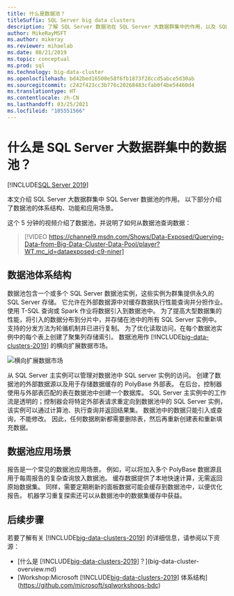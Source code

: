 ```yaml
---
title: 什么是数据池？
titleSuffix: SQL Server big data clusters
description: 了解 SQL Server 数据池在 SQL Server 大数据群集中的作用，以及 SQL 数据池的体系结构和功能。
author: MikeRayMSFT
ms.author: mikeray
ms.reviewer: mihaelab
ms.date: 08/21/2019
ms.topic: conceptual
ms.prod: sql
ms.technology: big-data-cluster
ms.openlocfilehash: bd42bed16500e58f6fb1873f28ccd5abce5d30ab
ms.sourcegitcommit: c242f423cc3b776c20268483cfab0f4be54460d4
ms.translationtype: HT
ms.contentlocale: zh-CN
ms.lasthandoff: 03/25/2021
ms.locfileid: "105551566"
---
```

# <a name="what-are-data-pools-in-a-sql-server-big-data-cluster"></a>什么是 SQL Server 大数据群集中的数据池？

[!INCLUDE[SQL Server 2019](../includes/applies-to-version/sqlserver2019.md)]

本文介绍 SQL Server 大数据群集中 SQL Server 数据池的作用。 以下部分介绍了数据池的体系结构、功能和应用场景。

这个 5 分钟的视频介绍了数据池，并说明了如何从数据池查询数据：

> [!VIDEO https://channel9.msdn.com/Shows/Data-Exposed/Querying-Data-from-Big-Data-Cluster-Data-Pool/player?WT.mc_id=dataexposed-c9-niner]

## <a name="data-pool-architecture"></a>数据池体系结构

数据池包含一个或多个 SQL Server 数据池实例，这些实例为群集提供永久的 SQL Server 存储。 它允许在外部数据源中对缓存数据执行性能查询并分担作业。 使用 T-SQL 查询或 Spark 作业将数据引入到数据池中。 为了提高大型数据集的性能，将引入的数据分布到分片中，并存储在池中的所有 SQL Server 实例中。 支持的分发方法为轮循机制并已进行复制。 为了优化读取访问，在每个数据池实例中的每个表上创建了聚集列存储索引。 数据池用作 [!INCLUDE[big-data-clusters-2019](../includes/ssbigdataclusters-ss-nover.md)] 的横向扩展数据市场。

![横向扩展数据市场](media/concept-data-pool/data-virtualization-improvements.png)

从 SQL Server 主实例可以管理对数据池中 SQL server 实例的访问。 创建了数据池的外部数据源以及用于存储数据缓存的 PolyBase 外部表。 在后台，控制器使用与外部表匹配的表在数据池中创建一个数据库。 SQL Server 主实例中的工作流是透明的；控制器会将特定外部表请求重定向到数据池中的 SQL Server 实例，该实例可以通过计算池、执行查询并返回结果集。 数据池中的数据只能引入或查询，不能修改。 因此，任何数据刷新都需要删除表，然后再重新创建表和重新填充数据。

## <a name="data-pool-scenarios"></a>数据池应用场景

 报告是一个常见的数据池应用场景。 例如，可以将加入多个 PolyBase 数据源且用于每周报告的复杂查询放入数据池。 缓存数据提供了本地快速计算，无需返回原始数据集。 同样，需要定期刷新的面板数据可能会缓存到数据池中，以便优化报告。 机器学习重复探索还可以从数据池中的数据集缓存中获益。

## <a name="next-steps"></a>后续步骤

若要了解有关 [!INCLUDE[big-data-clusters-2019](../includes/ssbigdataclusters-ss-nover.md)] 的详细信息，请参阅以下资源：

- [什么是 [!INCLUDE[big-data-clusters-2019](../includes/ssbigdataclusters-ver15.md)]？](big-data-cluster-overview.md)
- [Workshop:Microsoft [!INCLUDE[big-data-clusters-2019](../includes/ssbigdataclusters-ss-nover.md)] 体系结构](https://github.com/microsoft/sqlworkshops-bdc)
